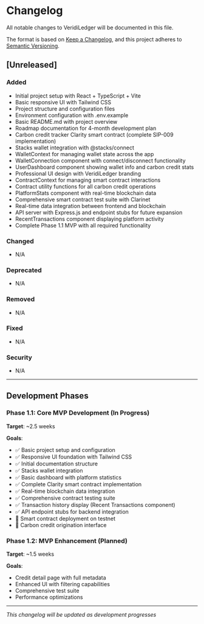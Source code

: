 # Changelog

All notable changes to VeridiLedger will be documented in this file.

The format is based on [Keep a Changelog](https://keepachangelog.com/en/1.0.0/),
and this project adheres to [Semantic Versioning](https://semver.org/spec/v2.0.0.html).

## [Unreleased]

### Added
- Initial project setup with React + TypeScript + Vite
- Basic responsive UI with Tailwind CSS
- Project structure and configuration files
- Environment configuration with .env.example
- Basic README.md with project overview
- Roadmap documentation for 4-month development plan
- Carbon credit tracker Clarity smart contract (complete SIP-009 implementation)
- Stacks wallet integration with @stacks/connect
- WalletContext for managing wallet state across the app
- WalletConnection component with connect/disconnect functionality
- UserDashboard component showing wallet info and carbon credit stats
- Professional UI design with VeridiLedger branding
- ContractContext for managing smart contract interactions
- Contract utility functions for all carbon credit operations
- PlatformStats component with real-time blockchain data
- Comprehensive smart contract test suite with Clarinet
- Real-time data integration between frontend and blockchain
- API server with Express.js and endpoint stubs for future expansion
- RecentTransactions component displaying platform activity
- Complete Phase 1.1 MVP with all required functionality

### Changed
- N/A

### Deprecated
- N/A

### Removed
- N/A

### Fixed
- N/A

### Security
- N/A

---

## Development Phases

### Phase 1.1: Core MVP Development (In Progress)
**Target**: ~2.5 weeks

**Goals**:
- ✅ Basic project setup and configuration
- ✅ Responsive UI foundation with Tailwind CSS
- ✅ Initial documentation structure
- ✅ Stacks wallet integration
- ✅ Basic dashboard with platform statistics
- ✅ Complete Clarity smart contract implementation
- ✅ Real-time blockchain data integration
- ✅ Comprehensive contract testing suite
- ✅ Transaction history display (Recent Transactions component)
- ✅ API endpoint stubs for backend integration
- 🔄 Smart contract deployment on testnet
- 🔄 Carbon credit origination interface

### Phase 1.2: MVP Enhancement (Planned)
**Target**: ~1.5 weeks

**Goals**:
- Credit detail page with full metadata
- Enhanced UI with filtering capabilities
- Comprehensive test suite
- Performance optimizations

---

*This changelog will be updated as development progresses*
